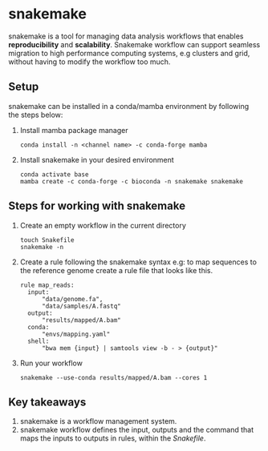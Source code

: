 # snakemake

snakemake is a tool for managing data analysis workflows that enables **reproducibility** and **scalability**. Snakemake workflow can support seamless migration to high performance computing systems, e.g clusters and grid, without having to modify the workflow too much. 

## Setup 
snakemake can be installed in a conda/mamba environment by following the steps below:
 1. Install mamba package manager
    ```
    conda install -n <channel name> -c conda-forge mamba
    ```
 2. Install snakemake in your desired environment
    ```
    conda activate base
    mamba create -c conda-forge -c bioconda -n snakemake snakemake
    ```
 ## Steps for working with snakemake
 1. Create an empty workflow in the current directory
    ```
    touch Snakefile
    snakemake -n
    ```
 2. Create a rule following the snakemake syntax e.g: to map sequences to the reference genome create a rule file that looks like this.
    ```
    rule map_reads:
      input:
          "data/genome.fa",
          "data/samples/A.fastq"
      output:
          "results/mapped/A.bam"
      conda:
          "envs/mapping.yaml"
      shell:
          "bwa mem {input} | samtools view -b - > {output}"
    ```
 3. Run your workflow 
    ```
    snakemake --use-conda results/mapped/A.bam --cores 1
    ```
## Key takeaways
1. snakemake is a workflow management system.
2. snakemake workflow defines the input, outputs and the command that maps the inputs to outputs in rules, within the _Snakefile_. 
 
